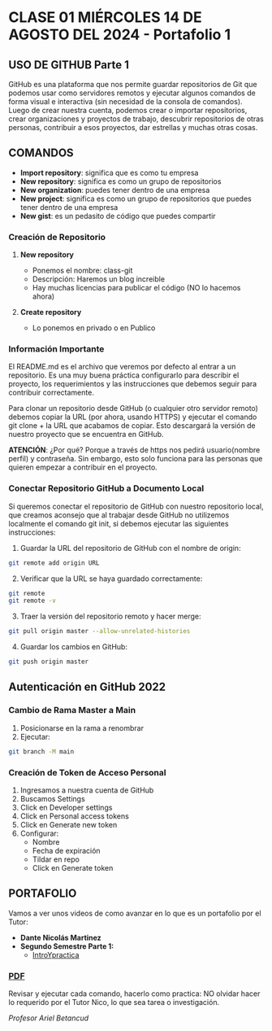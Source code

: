 # CLASE 01 MIÉRCOLES 14 DE AGOSTO DEL 2024 - Portafolio 1

## USO DE GITHUB Parte 1

GitHub es una plataforma que nos permite guardar repositorios de Git que podemos usar como servidores remotos y ejecutar algunos comandos de forma visual e interactiva (sin necesidad de la consola de comandos). Luego de crear nuestra cuenta, podemos crear o importar repositorios, crear organizaciones y proyectos de trabajo, descubrir repositorios de otras personas, contribuir a esos proyectos, dar estrellas y muchas otras cosas.

## COMANDOS

- **Import repository**: significa que es como tu empresa
- **New repository**: significa es como un grupo de repositorios 
- **New organization**: puedes tener dentro de una empresa
- **New project**: significa es como un grupo de repositorios que puedes tener dentro de una empresa
- **New gist**: es un pedasito de código que puedes compartir

### Creación de Repositorio
1. **New repository**
   - Ponemos el nombre: class-git
   - Descripción: Haremos un blog increible
   - Hay muchas licencias para publicar el código (NO lo hacemos ahora)

2. **Create repository**
   - Lo ponemos en privado o en Publico

### Información Importante

El README.md es el archivo que veremos por defecto al entrar a un repositorio. Es una muy buena práctica configurarlo para describir el proyecto, los requerimientos y las instrucciones que debemos seguir para contribuir correctamente.

Para clonar un repositorio desde GitHub (o cualquier otro servidor remoto) debemos copiar la URL (por ahora, usando HTTPS) y ejecutar el comando git clone + la URL que acabamos de copiar. Esto descargará la versión de nuestro proyecto que se encuentra en GitHub.

**ATENCIÓN**: ¿Por qué? Porque a través de https nos pedirá usuario(nombre perfil) y contraseña. Sin embargo, esto solo funciona para las personas que quieren empezar a contribuir en el proyecto.

### Conectar Repositorio GitHub a Documento Local

Si queremos conectar el repositorio de GitHub con nuestro repositorio local, que creamos aconsejo que al trabajar desde GitHub no utilizemos localmente el comando git init, si debemos ejecutar las siguientes instrucciones:

1. Guardar la URL del repositorio de GitHub con el nombre de origin:
```bash
git remote add origin URL
```

2. Verificar que la URL se haya guardado correctamente:
```bash
git remote
git remote -v
```

3. Traer la versión del repositorio remoto y hacer merge:
```bash
git pull origin master --allow-unrelated-histories
```

4. Guardar los cambios en GitHub:
```bash
git push origin master
```

## Autenticación en GitHub 2022

### Cambio de Rama Master a Main
1. Posicionarse en la rama a renombrar
2. Ejecutar:
```bash
git branch -M main
```

### Creación de Token de Acceso Personal

1. Ingresamos a nuestra cuenta de GitHub
2. Buscamos Settings
3. Click en Developer settings
4. Click en Personal access tokens
5. Click en Generate new token
6. Configurar:
   - Nombre
   - Fecha de expiración
   - Tildar en repo
   - Click en Generate token

## PORTAFOLIO

Vamos a ver unos videos de como avanzar en lo que es un portafolio por el Tutor:
- **Dante Nicolás Martinez**
- **Segundo Semestre Parte 1:**
  - [IntroYpractica](https://drive.google.com/file/d/1yFihiQVMKXJvOXSwMdczrCesocRS9heY/view?usp=drive_link)

### [PDF](https://docs.google.com/presentation/d/10QC9Ii6zvYgTa5fbzUJGNC8z9LukEN5r/edit?usp=drive_link&ouid=103827187004520077964&rtpof=true&sd=true)

Revisar y ejecutar cada comando, hacerlo como practica: NO olvidar hacer lo requerido por el Tutor Nico, lo que sea tarea o investigación.

*Profesor Ariel Betancud*
